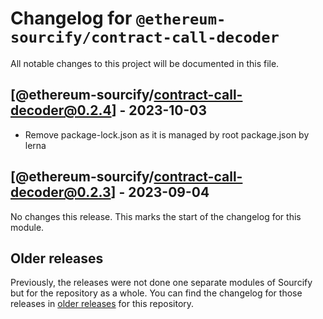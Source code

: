 # Changelog for `@ethereum-sourcify/contract-call-decoder`

All notable changes to this project will be documented in this file.

## [@ethereum-sourcify/contract-call-decoder@0.2.4] - 2023-10-03

- Remove package-lock.json as it is managed by root package.json by lerna

## [@ethereum-sourcify/contract-call-decoder@0.2.3] - 2023-09-04

No changes this release. This marks the start of the changelog for this module.

## Older releases

Previously, the releases were not done one separate modules of Sourcify but for the repository as a whole.
You can find the changelog for those releases in [older releases](https://github.com/ethereum/sourcify/releases) for this repository.
